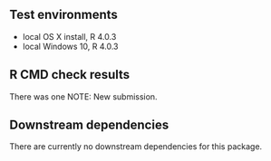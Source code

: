 ## Test environments
* local OS X install, R 4.0.3
* local Windows 10, R 4.0.3

## R CMD check results
There was one NOTE: New submission.

## Downstream dependencies
There are currently no downstream dependencies for this package.